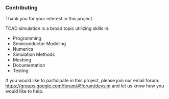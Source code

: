 
### Contributing

Thank you for your interest in this project.

TCAD simulation is a broad topic utilizing skills in:

* Programming
* Semiconductor Modeling
* Numerics
* Simulation Methods
* Meshing
* Documentation
* Testing

If you would like to participate in this project, please join our email forum:
https://groups.google.com/forum/#!forum/devsim
and let us know how you would like to help.


